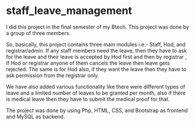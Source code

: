 # staff_leave_management

I did this project in the final semester of my Btech. This project was done by a group of three members.

So, basically, this project contains three main modules i.e.- Staff, Hod, and registrar/admin. If any staff members need the leave, then they have to ask for the leave and their leave is accepted by Hod first and then by registrar , If Hod or registrar anyone of them cancels the leave then leave gets rejected.
The same is for Hod also, if they want the leave then they have to ask permission from the registrar only.

We have also added various functionality like there were different types of leave and a limited number of leaves to be granted per month, also if there is medical leave then they have to submit the medical proof for that.

The project was done by using Php, HTML, CSS, and Bootstrap as frontend and MySQL as backend.
 

